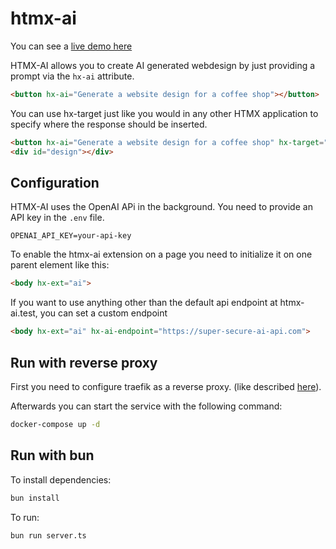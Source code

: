 # htmx-ai

You can see a [live demo here](https://htmx-ai.bufferhead.com/)

HTMX-AI allows you to create AI generated webdesign by just providing a prompt via the `hx-ai` attribute. 

```html
<button hx-ai="Generate a website design for a coffee shop"></button>
```

You can use hx-target just like you would in any other HTMX application to specify where the response should be inserted.

```html
<button hx-ai="Generate a website design for a coffee shop" hx-target="#design"></button>
<div id="design"></div>
```

## Configuration

HTMX-AI uses the OpenAI APi in the background. You need to provide an API key in the `.env` file.

```env
OPENAI_API_KEY=your-api-key
```

To enable the htmx-ai extension on a page you need to initialize it on one parent element like this:

```html
<body hx-ext="ai">
```

If you want to use anything other than the default api endpoint at htmx-ai.test, you can set a custom endpoint

```html
<body hx-ext="ai" hx-ai-endpoint="https://super-secure-ai-api.com">
```

## Run with reverse proxy

First you need to configure traefik as a reverse proxy. (like described [here](https://github.com/korridor/reverse-proxy-docker-traefik)).

Afterwards you can start the service with the following command:

```bash
docker-compose up -d
```

## Run with bun

To install dependencies:

```bash
bun install
```

To run:

```bash
bun run server.ts
```